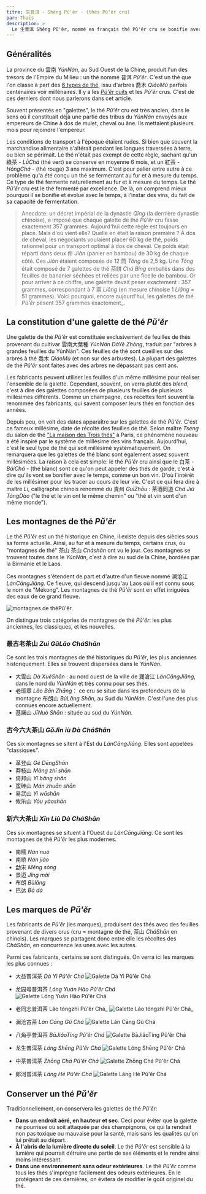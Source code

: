 ```yaml
---
titre: 生普洱 - Shēng Pǔ'ěr - (thés Pǔ'ěr cru) 
par: Thaïs
description: >
  Le 生普洱 Shēng Pǔ'ěr, nommé en français thé Pǔ'ěr cru se bonifie avec le temps, il est celui qui se rapproche le plus de l'esprit d'un vin, notamment grâce au fait qu'il soit désormais millésimé. 
---
```


## Généralités

La province du 雲南 _YúnNán_, au Sud Ouest de la Chine, produit l'un des trésors de l'Empire du Milieu : un thé nommé 普洱 _Pǔ'ěr_. C'est un thé que l'on classe à part des [6 types de thé](./les-types-de-thes), issu d'arbres 喬木 _QiáoMù_ parfois centenaires voir millénaires. Il y a les [_Pǔ'ěr_ cuits](./les-thes-puer-cuits) et les _Pǔ'ěr_ crus. C'est de ces derniers dont nous parlerons dans cet article. 

Souvent présentés en "galettes", le thé _Pǔ'ěr_ cru est très ancien, dans le sens où il constituait déjà une partie des tribus du _YúnNán_ envoyés aux empereurs de Chine à dos de mulet, cheval ou âne. Ils mettaient plusieurs mois pour rejoindre l'empereur. 

Les conditions de transport à l'époque étaient rudes. Si bien que souvent la marchandise alimentaire s'altérait pendant les longues traversées à terre, ou bien se périmait. Le thé n'était pas exempt de cette règle, sachant qu'un 綠茶 - _LǜChá_ (thé vert) se conserve en moyenne 6 mois, et un 紅茶 - _HóngChá_ - (thé rouge) 3 ans maximum. C'est pour palier entre autre à ce problème qu'a été conçu un thé se fermentant au fur et à mesure du temps. Ce type de thé fermente naturellement au fur et à mesure du temps. 
Le thé _Pǔ'ěr_ cru est le thé fermenté par excellence. De là, on comprend mieux pourquoi il se bonifie et évolue avec le temps, à l'instar des vins, du fait de sa capacité de fermentation. 

> Anecdote: un décret impérial de la dynastie _Qīng_ (la dernière dynastie chinoise), a imposé que chaque galette de thé _Pǔ'ěr_ cru fasse exactement 357 grammes. 
> Aujourd'hui cette règle est toujours en place. Mais d'où vient elle? Quelle en était la raison première ?
> À dos de cheval, les négociants voulaient placer 60 kg de thé, poids rationnel pour un transport optimal à dos de cheval. Ce poids était réparti dans deux 件 _Jiàn_ (panier en bambou) de 30 kg de chaque côté. Ces _Jiàn_ étaient composés de 12 筒 _Tǒng_ de 2,5 kg. Une _Tǒng_ était composé de 7 galettes de thé 茶餅 _Chá Bǐng_ emballés dans des feuilles de bananier séchées et reliées par une ficelle de bambou.
> Or pour arriver à ce chiffre, une galette devait peser exactement : 357 grammes, correspondant à 7 兩 _Liǎng_ (en mesure chinoise 1 _Liǎng_ = 51 grammes). 
> Voici pourquoi, encore aujourd'hui, les galettes de thé _Pǔ'ěr_ pèsent 357 grammes exactement_.

## La constitution d'une galette de thé _Pǔ'ěr_

Une galette de thé _Pǔ'ěr_ est constituée exclusivement de feuilles de thés provenant du cultivar 雲南大葉種 _YúnNán DàYè Zhòng_, traduit par "arbres à grandes feuilles du YúnNán". Ces feuilles de thé sont cueillies sur des arbres à thé 喬木 _QiáoMù_ (et non sur des arbustes). La plupart des galettes de thé _Pǔ'ěr_ sont faites avec des arbres ne dépassant pas cent ans. 

Les fabricants peuvent utiliser les feuilles d'un même millésime pour réaliser l'ensemble de la galette. Cependant, souvent, on verra plutôt des _blend_, c'est à dire des galettes composées de plusieurs feuilles de plusieurs millésimes différents. Comme un champagne, ces recettes font souvent la renommée des fabricants, qui savent composer leurs thés en fonction des années. 

Depuis peu, on voit des dates apparaître sur les galettes de thé _Pǔ'ěr_. C'est ce fameux millésime, date de récolte des feuilles de thé. Selon maître _Tseng_ du salon de thé ["La maison des Trois thés"](https://www.facebook.com/lamaisondestroisthes/) à Paris, ce phénomène nouveau a été inspiré par le système de millésime des vins français. Aujourd'hui, c'est le seul type de thé qui soit millésimé systématiquement. On remarquera que les galettes de thé blanc sont également assez souvent millésimées. 
La raison à cela est simple: le thé _Pǔ'ěr_ cru ainsi que le 白茶 - _BáiChá_ - (thé blanc) sont ce qu'on peut appeler des thés de garde, c'est à dire qu'ils vont se bonifier avec le temps, comme un bon vin. D'où l'intérêt de les millésimer pour les tracer au cours de leur vie. C'est ce qui fera dire à maître _Li_, calligraphe chinois renommé du 貴州 _GuìZhōu_ : 茶酒同道
_Chá Jiǔ TóngDào_ ("le thé et le vin ont le même chemin" ou "thé et vin sont d'un même monde").

## Les montagnes de thé _Pǔ'ěr_ 

Le thé _Pǔ'ěr_ est un thé historique en Chine, il existe depuis des siècles sous sa forme actuelle. Ainsi, au fur et à mesure du temps, certains crus, ou "montagnes de thé" 茶山 茶山
_Cháshān_ ont vu le jour. Ces montagnes se trouvent toutes dans le _YúnNán_, c'est à dire au sud de la Chine, bordées par la Birmanie et le Laos. 

Ces montagnes s'étendent de part et d'autre d'un fleuve nommé 澜沧江 _LánCāngJiāng_. Ce fleuve, qui descend jusqu'au Laos où il est connu sous le nom de "Mékong". Les montagnes de thé _Pǔ'ěr_ sont en effet irriguées des eaux de ce grand fleuve. 

![montagnes de théPǔ'ěr](/assets/media/puer-crus_chashan.jpg)

On distingue trois catégories de montagnes de thé _Pǔ'ěr_: les plus anciennes, les classiques, et les nouvelles. 

### 最古老茶山 _Zuì GǔLǎo CháShān_

Ce sont les trois montagnes de thé historiques du _Pǔ'ěr_, les plus anciennes historiquement. Elles se trouvent dispersées dans le _YúnNán_. 

- 大雪山 _Dà XuěShān_ : au nord ouest de la ville de 瀾滄江 _LánCāngJiāng_, dans le nord du _YúnNán_ et très connu pour ses thés. 
- 老班章 _Lǎo Bān Zhāng_： ce cru se situe dans les profondeurs de la montagne 布朗山 _BùLǎng Shān_, au Sud du _YúnNán_. C'est l'une des plus connues encore actuellement.
- 基諾山 _JīNuò Shān_ : située au sud du _YúnNán_.

### 古今六大茶山 _GǔJīn iù Dà CháShān_
Ces six montagnes se sitent à l'Est du _LánCāngJiāng_. Elles sont appelées "classiques".

- 革登山 _Gé DēngShān_
- 莽枝山 _Mǎng zhī shān_
- 倚邦山 _Yǐ bāng shān_
- 蛮砖山 _Mán zhuān shān_
- 易武山 _Yì wǔshān_
- 攸乐山 _Yōu yàoshān_

### 新六大茶山 _Xīn Liù Dà CháShān_

Ces six montagnes se situent à l'Ouest du _LánCāngJiāng_. Ce sont les montagnes de thé _Pǔ'ěr_ les plus modernes. 

- 南糯 _Nán nuò_
- 南峤 _Nán jiào_
- 勐宋 _Měng sòng_
- 景迈 _Jǐng mài_
- 布朗 _Bùlǎng_
- 巴达 _Bā dá_

## Les marques de _Pǔ'ěr_

Les fabricants de _Pǔ'ěr_ (les marques), produisent des thés avec des feuilles provenant de divers crus (cru = montagne de thé, 茶山 _CháShān_ en chinois). Les marques se partagent donc entre elle les récoltes des _CháShān_, en concurrence les unes avec les autres. 

Parmi ces fabricants, certains se sont distingués. On verra ici les marques les plus connues :

- 大益普洱茶 _Dà Yì Pǔ'ěr Chá_
![Galette _Dà Yì Pǔ'ěr Chá_](/assets/media/puer-crus_dayi.jpg)

- 龙园号普洱茶 _Lóng Yuán Hào Pǔ'ěr Chá_
![Galette _Lóng Yuán Hào Pǔ'ěr Chá_](/assets/media/puer-crus_longyuanhao.jpg)

- 老同志普洱茶 Lǎo tóngzhì Pǔ'ěr Chá_
![Galette Lǎo tóngzhì Pǔ'ěr Chá_](/assets/media/puer-crus_laotongzhi.jpg)

- 澜沧古茶 _Lán Cāng Gǔ Chá_
![Galette _Lán Cāng Gǔ Chá_](/assets/media/puer-crus_lancanggucha.jpg) 

- 八角亭普洱茶 _BāJiǎoTíng Pǔ'ěr Chá_
![Galette _BāJiǎoTíng Pǔ'ěr Chá_](/assets/media/puer-crus_bajiaoting.jpg)

- 龙生普洱茶 _Lóng Shēng Pǔ'ěr Chá_
![Galette _Lóng Shēng Pǔ'ěr Chá_](/assets/media/puer-crus_longsheng.jpg) 

- 中茶普洱茶 _Zhōng Chá Pǔ'ěr Chá_
![Galette _Zhōng Chá Pǔ'ěr Chá_](/assets/media/puer-crus_zhongcha.jpg) 

- 郎河普洱茶 _Láng Hé Pǔ'ěr Chá_
![Galette _Láng Hé Pǔ'ěr Chá_](/assets/media/puer-crus_langhe.jpg) 

## Conserver un thé _Pǔ'ěr_

Traditionnellement, on conservera les galettes de thé _Pǔ'ěr_:

- **Dans un endroit aéré, en hauteur et sec**. Ceci pour éviter que la galette ne pourrisse ou soit attaquée par des champignons, ce qui la rendrait non pas toxique ou mauvaise pour la santé, mais sans les qualités qu'on lui prêtait au départ.  
- **À l'abris de la lumière directe du soleil**. Le thé _Pǔ'ěr_ est sensible à la lumière qui pourrait détruire une partie de ses éléments et le rendre ainsi moins intéressant. 
- **Dans une environnement sans odeur extérieures**. Le thé _Pǔ'ěr_ comme tous les thés s'imprègne facilement des odeurs extérieures. En le protégeant de ces dernières, on évitera de modifier le goût originel du thé. 
